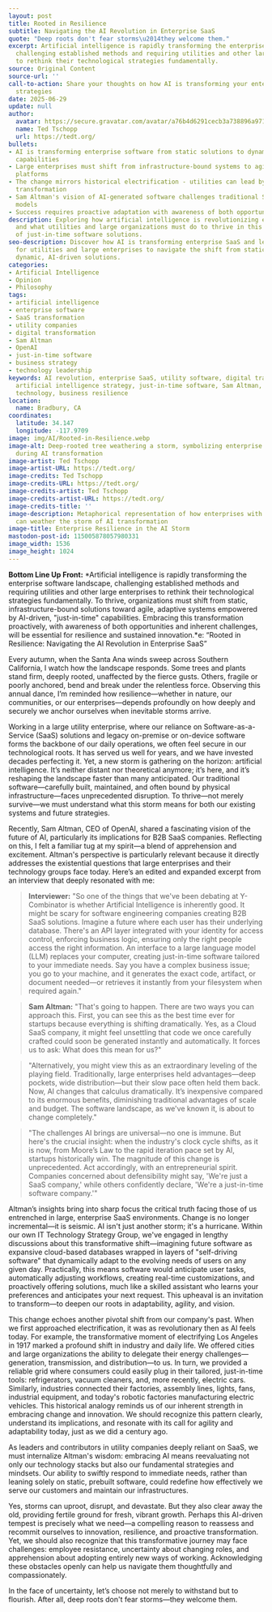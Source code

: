 ```yaml
---
layout: post
title: Rooted in Resilience
subtitle: Navigating the AI Revolution in Enterprise SaaS
quote: "Deep roots don't fear storms\u2014they welcome them."
excerpt: Artificial intelligence is rapidly transforming the enterprise software landscape,
  challenging established methods and requiring utilities and other large enterprises
  to rethink their technological strategies fundamentally.
source: Original Content
source-url: ''
call-to-action: Share your thoughts on how AI is transforming your enterprise software
  strategies
date: 2025-06-29
update: null
author:
  avatar: https://secure.gravatar.com/avatar/a76b4d6291cecb3a738896a971bfb903?s=512&d=mp&r=g
  name: Ted Tschopp
  url: https://tedt.org/
bullets:
- AI is transforming enterprise software from static solutions to dynamic, just-in-time
  capabilities
- Large enterprises must shift from infrastructure-bound systems to agile, adaptive
  platforms
- The change mirrors historical electrification - utilities can lead by embracing
  transformation
- Sam Altman's vision of AI-generated software challenges traditional SaaS business
  models
- Success requires proactive adaptation with awareness of both opportunities and challenges
description: Exploring how artificial intelligence is revolutionizing enterprise SaaS
  and what utilities and large organizations must do to thrive in this new landscape
  of just-in-time software solutions.
seo-description: Discover how AI is transforming enterprise SaaS and learn strategies
  for utilities and large enterprises to navigate the shift from static software to
  dynamic, AI-driven solutions.
categories:
- Artificial Intelligence
- Opinion
- Philosophy
tags:
- artificial intelligence
- enterprise software
- SaaS transformation
- utility companies
- digital transformation
- Sam Altman
- OpenAI
- just-in-time software
- business strategy
- technology leadership
keywords: AI revolution, enterprise SaaS, utility software, digital transformation,
  artificial intelligence strategy, just-in-time software, Sam Altman, OpenAI, enterprise
  technology, business resilience
location:
  name: Bradbury, CA
coordinates:
  latitude: 34.147
  longitude: -117.9709
image: img/AI/Rooted-in-Resilience.webp
image-alt: Deep-rooted tree weathering a storm, symbolizing enterprise resilience
  during AI transformation
image-artist: Ted Tschopp
image-artist-URL: https://tedt.org/
image-credits: Ted Tschopp
image-credits-URL: https://tedt.org/
image-credits-artist: Ted Tschopp
image-credits-artist-URL: https://tedt.org/
image-credits-title: ''
image-description: Metaphorical representation of how enterprises with deep roots
  can weather the storm of AI transformation
image-title: Enterprise Resilience in the AI Storm
mastodon-post-id: 115005878057980331
image_width: 1536
image_height: 1024
---
```

**Bottom Line Up Front:**
*Artificial intelligence is rapidly transforming the enterprise software landscape, challenging established methods and requiring utilities and other large enterprises to rethink their technological strategies fundamentally. To thrive, organizations must shift from static, infrastructure-bound solutions toward agile, adaptive systems empowered by AI-driven, "just-in-time" capabilities. Embracing this transformation proactively, with awareness of both opportunities and inherent challenges, will be essential for resilience and sustained innovation.*e: “Rooted in Resilience: Navigating the AI Revolution in Enterprise SaaS”

Every autumn, when the Santa Ana winds sweep across Southern California, I watch how the landscape responds. Some trees and plants stand firm, deeply rooted, unaffected by the fierce gusts. Others, fragile or poorly anchored, bend and break under the relentless force. Observing this annual dance, I’m reminded how resilience—whether in nature, our communities, or our enterprises—depends profoundly on how deeply and securely we anchor ourselves when inevitable storms arrive.

Working in a large utility enterprise, where our reliance on Software-as-a-Service (SaaS) solutions and legacy on-premise or on-device software forms the backbone of our daily operations, we often feel secure in our technological roots. It has served us well for years, and we have invested decades perfecting it. Yet, a new storm is gathering on the horizon: artificial intelligence. It’s neither distant nor theoretical anymore; it’s here, and it’s reshaping the landscape faster than many anticipated. Our traditional software—carefully built, maintained, and often bound by physical infrastructure—faces unprecedented disruption. To thrive—not merely survive—we must understand what this storm means for both our existing systems and future strategies.

Recently, Sam Altman, CEO of OpenAI, shared a fascinating vision of the future of AI, particularly its implications for B2B SaaS companies. Reflecting on this, I felt a familiar tug at my spirit—a blend of apprehension and excitement. Altman's perspective is particularly relevant because it directly addresses the existential questions that large enterprises and their technology groups face today. Here’s an edited and expanded excerpt from an interview that deeply resonated with me:

> **Interviewer:** "So one of the things that we've been debating at Y-Combinator is whether Artificial Intelligence is inherently good. It might be scary for software engineering companies creating B2B SaaS solutions. Imagine a future where each user has their underlying database. There's an API layer integrated with your identity for access control, enforcing business logic, ensuring only the right people access the right information. An interface to a large language model (LLM) replaces your computer, creating just-in-time software tailored to your immediate needs. Say you have a complex business issue; you go to your machine, and it generates the exact code, artifact, or document needed—or retrieves it instantly from your filesystem when required again."

> **Sam Altman:** "That's going to happen. There are two ways you can approach this. First, you can see this as the best time ever for startups because everything is shifting dramatically. Yes, as a Cloud SaaS company, it might feel unsettling that code we once carefully crafted could soon be generated instantly and automatically. It forces us to ask: What does this mean for us?"

> "Alternatively, you might view this as an extraordinary leveling of the playing field. Traditionally, large enterprises held advantages—deep pockets, wide distribution—but their slow pace often held them back. Now, AI changes that calculus dramatically. It’s inexpensive compared to its enormous benefits, diminishing traditional advantages of scale and budget. The software landscape, as we've known it, is about to change completely."

> "The challenges AI brings are universal—no one is immune. But here's the crucial insight: when the industry's clock cycle shifts, as it is now, from Moore’s Law to the rapid iteration pace set by AI, startups historically win. The magnitude of this change is unprecedented. Act accordingly, with an entrepreneurial spirit. Companies concerned about defensibility might say, 'We're just a SaaS company,' while others confidently declare, 'We're a just-in-time software company.'"

Altman’s insights bring into sharp focus the critical truth facing those of us entrenched in large, enterprise SaaS environments. Change is no longer incremental—it is seismic. AI isn't just another storm; it's a hurricane. Within our own IT Technology Strategy Group, we've engaged in lengthy discussions about this transformative shift—imagining future software as expansive cloud-based databases wrapped in layers of "self-driving software" that dynamically adapt to the evolving needs of users on any given day. Practically, this means software would anticipate user tasks, automatically adjusting workflows, creating real-time customizations, and proactively offering solutions, much like a skilled assistant who learns your preferences and anticipates your next request. This upheaval is an invitation to transform—to deepen our roots in adaptability, agility, and vision.

This change echoes another pivotal shift from our company's past. When we first approached electrification, it was as revolutionary then as AI feels today. For example, the transformative moment of electrifying Los Angeles in 1917 marked a profound shift in industry and daily life. We offered cities and large organizations the ability to delegate their energy challenges—generation, transmission, and distribution—to us. In turn, we provided a reliable grid where consumers could easily plug in their tailored, just-in-time tools: refrigerators, vacuum cleaners, and, more recently, electric cars. Similarly, industries connected their factories, assembly lines, lights, fans, industrial equipment, and today's robotic factories manufacturing electric vehicles. This historical analogy reminds us of our inherent strength in embracing change and innovation. We should recognize this pattern clearly, understand its implications, and resonate with its call for agility and adaptability today, just as we did a century ago.

As leaders and contributors in utility companies deeply reliant on SaaS, we must internalize Altman's wisdom: embracing AI means reevaluating not only our technology stacks but also our fundamental strategies and mindsets. Our ability to swiftly respond to immediate needs, rather than leaning solely on static, prebuilt software, could redefine how effectively we serve our customers and maintain our infrastructures.

Yes, storms can uproot, disrupt, and devastate. But they also clear away the old, providing fertile ground for fresh, vibrant growth. Perhaps this AI-driven tempest is precisely what we need—a compelling reason to reassess and recommit ourselves to innovation, resilience, and proactive transformation. Yet, we should also recognize that this transformative journey may face challenges: employee resistance, uncertainty about changing roles, and apprehension about adopting entirely new ways of working. Acknowledging these obstacles openly can help us navigate them thoughtfully and compassionately.

In the face of uncertainty, let’s choose not merely to withstand but to flourish. After all, deep roots don't fear storms—they welcome them.
